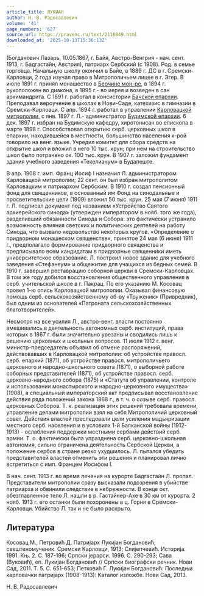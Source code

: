 ```yaml
---
article_title: ЛУКИАН
author: Н. В. Радосавлевич
volume: '41'
page_numbers: '627'
source_url: https://pravenc.ru/text/2110849.html
downloaded_at: '2025-10-13T15:36:13Z'
---
```


(Богданович Лазарь, 10.05.1867, г. Байя, Австро-Венгрия - нач. сент. 1913, г. Бадгастайн, Австрия), патриарх Сербский (с 1908). Род. в семье торговца. Начальную школу окончил в Байе, в 1889 г. ДС в г. Сремски-Карловци, 2 года изучал право в Митрополичьем лицее в г. Эгер. В июле 1891 г. принял монашество в [Беочине мон-ре](<https://pravenc.ru/text/Беочине мон-ре.html>), в 1894 г. рукоположен во диакона, в 1895 г.- во иерея и возведен в сан архимандрита. С 1891 г. работал в консистории [Бачской епархии](<https://pravenc.ru/text/Бачской епархии.html>). Преподавал вероучение в школах в Нови-Саде, катехизис в гимназии в Сремски-Карловци. С апр. 1894 г. работал в управлении [Карловацкой митрополии](<https://pravenc.ru/text/Карловацкая митрополия.html>), с янв. 1897 г. Л.- администратор [Будимской епархии](<https://pravenc.ru/text/Будимской епархии.html>). 6 дек. 1897 г. избран на Будимскую кафедру, хиротонисан во епископа в марте 1898 г. Способствовал открытию серб. церковных школ в епархии, находившейся в местности, большинство населения к-рой говорило на венг. языке. Учредил комитет для сбора средств на открытие школ и вложил в него 10 тыс. крун; при нем на строительство школ было потрачено ок. 100 тыс. крун. В 1907 г. заложил фундамент здания учебного заведения «Текелианум» в Будапеште.

В апр. 1908 г. имп. Франц Иосиф I назначил Л. администратором Карловацкой митрополии; 22 сент. он был избран митрополитом Карловацким и патриархом Сербским. В 1910 г. создал пенсионный фонд для священников, в основанный им Фонд на синодальные и просветительские цели (1909) вложил 50 тыс. крун. 25 мая (7 июня) 1911 г. Л. подписал документ под названием «Устройство Святого архиерейского синода» (утвержден императором в нояб. того же года), разделивший обязанности Синода и Собора: это фактически устранило возможность влияния светских и политических деятелей на работу Синода, что вызвало недовольство некоторых кругов. «Определение о придворном монашеском священстве», принятое 24 мая (6 июня) 1911 г., предполагало формирование придворного священства и предписывало всем кандидатам в придворные священники иметь университетское образование. Л. построил новое здание для учебного заведения «Стефанеум» и общежитие для учащихся из бедных семей. В 1910 г. завершил реставрацию соборной церкви в Сремски-Карловцах. В том же году добился восстановления общественного управления в серб. учительской школе в г. Пакрац. По его указанию М. Косовац провел 1-ю опись Карловацкой митрополии. Оказывал финансовую помощь серб. сельскохозяйственному об-ву «Труженик» (Привредник), был одним из основателей «Патроната сельскохозяйственных благотворителей».

Несмотря на все усилия Л., австро-венг. власти постоянно вмешивались в деятельность автономных серб. институций, права которых в 1867 г. были значительно урезаны и сводились лишь к решению церковных и школьных вопросов. 11 июля 1912 г. венг. министр-председатель объявил об отмене распоряжений, действовавших в Карловацкой митрополии: об устройстве правосл. серб. епархий (1871), об устройстве правосл. митрополичьего церковного и народно-школьного совета (1871), о выборной работе соборных представителей (1871), об устройстве правосл. серб. церковно-народного собора (1875) и «Статута об управлении, контроле и использовании монастырского и народно-церковного имущества» (1908), а специальный императорский акт предписывал восстановление действия ряда положений закона 1868 г., в т. ч. о созыве серб. правосл. церковных Соборов. Т. к. реализация этих решений требовала времени, управление делами митрополии взял на себя Митрополичий церковный совет. Действия властей преследовали цели усиления мадьяризации местного серб. населения и в условиях 1-й Балканской войны (1912-1913) - ослабления поддержки местными сербами действий серб. армии. Т. о. фактически была упразднена серб. церковно-школьная автономия, сильно ограничена деятельность Сербской Церкви, а положение сербов в стране резко ухудшилось. Л. пытался убедить представителей властей отменить эти решения и планировал лично встретиться с имп. Францем Иосифом I.

В нач. сент. 1913 г. во время лечения на курорте Бадгастайн Л. пропал. Представители митрополии сразу высказали подозрения в убийстве патриарха и обвинили следствие в небрежности. В конце окт. обезглавленное тело Л. нашли в р. Гастайнер-Ахе в 30 км от курорта. 2 нояб. 1913 г. его останки были похоронены в ц. Горня в Сремски-Карловци. Убийство Л. так и не было раскрыто.

## Литература

Косовац М., Петровић Д. Патриjарх Лукиjан Богдановић, свештеномученик. Сремски Карловци, 1913; Слиjепчевић. Историjа. 1991. Књ. 2. С. 187-196; Српски jерарси. 1996. С. 290-293; Сава (Вуковић), еп. Лукиjан Богдановић // Српски биографски речник. Нови Сад, 2011. Т. 5. С. 651-653; Петковић Г. Лукиjан Богдановић: Последњи карловачки патриjарх (1908-1913): Каталог изложбе. Нови Сад, 2013.

Н. В. Радосавлевич
